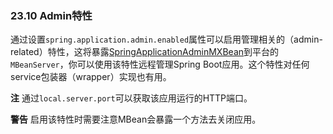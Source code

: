 ### 23.10 Admin特性

通过设置`spring.application.admin.enabled`属性可以启用管理相关的（admin-related）特性，这将暴露[SpringApplicationAdminMXBean](https://github.com/spring-projects/spring-boot/tree/v2.0.0.RELEASE/spring-boot/src/main/java/org/springframework/boot/admin/SpringApplicationAdminMXBean.java)到平台的`MBeanServer`，你可以使用该特性远程管理Spring Boot应用。这个特性对任何service包装器（wrapper）实现也有用。

**注** 通过`local.server.port`可以获取该应用运行的HTTP端口。

**警告** 启用该特性时需要注意MBean会暴露一个方法去关闭应用。
